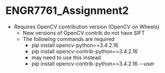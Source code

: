 # ENGR7761_Assignment2
  * Requires OpenCV contribution version (OpenCV on Wheels)
    * New versions of OpenCV contrib do not have SIFT
    * The following commands are required 
      * pip install opencv-python==3.4.2.16
      * pip install opencv-contrib-python==3.4.2.16
      * may need to use this instead
      * pip install opencv-contrib-python==3.4.2.16 --user
